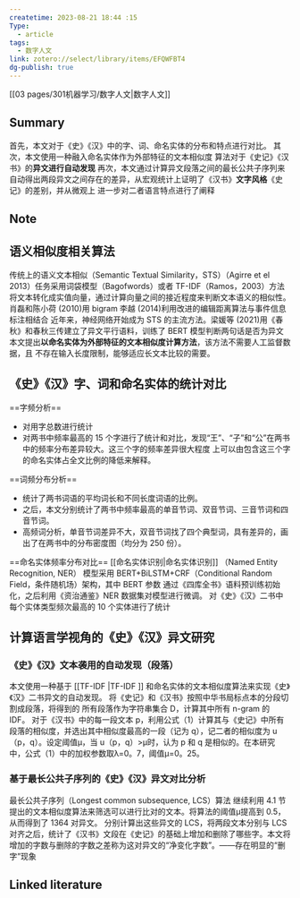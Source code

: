 ```yaml
---
createtime: 2023-08-21 18:44 :15
Type:
  - article
tags:
  - 数字人文
link: zotero://select/library/items/EFQWFBT4
dg-publish: true
---
```

[[03 pages/301机器学习/数字人文\|数字人文]]
## Summary
首先，本文对于《史》《汉》中的字、词、命名实体的分布和特点进行对比。
其次，本文使用一种融入命名实体作为外部特征的文本相似度 算法对于《史记》《汉书》的**异文进行自动发现**
再次，本文通过计算异文段落之间的最长公共子序列来自动得出两段异文之间存在的差异，从宏观统计上证明了《汉书》**文字风格**《史记》的差别，并从微观上 进一步对二者语言特点进行了阐释

## Note
## 语义相似度相关算法
传统上的语义文本相似（Semantic Textual Similarity，STS）（Agirre et el 2013）任务采用词袋模型（Bagofwords）或者 TF-IDF（Ramos，2003）方法将文本转化成实值向量，通过计算向量之间的接近程度来判断文本语义的相似性。
肖磊和陈小荷 (2010)用 bigram
李越 (2014)利用改进的编辑距离算法与事件信息标注相结合
近年来，神经网络开始成为 STS 的主流方法。梁媛等 (2021)用《春秋》和春秋三传建立了异文平行语料，训练了 BERT 模型判断两句话是否为异文
本文提出**以命名实体为外部特征的文本相似度计算方法**，该方法不需要人工监督数据，且 不存在输入长度限制，能够适应长文本比较的需要。
## 《史》《汉》字、词和命名实体的统计对比
==字频分析==
- 对用字总数进行统计
- 对两书中频率最高的 15 个字进行了统计和对比，发现“王”、“子”和“公”在两书中的频率分布差异较大。这三个字的频率差异很大程度 上可以由包含这三个字的命名实体占全文比例的降低来解释。

==词频分布分析==
- 统计了两书词语的平均词长和不同长度词语的比例。
- 之后，本文分别统计了两书中频率最高的单音节词、双音节词、三音节词和四音节词。
- 高频词分析，单音节词差异不大，双音节词找了四个典型词，具有差异的，画出了在两书中的分布密度图（均分为 250 份）。

==命名实体频率分布对比==
[[命名实体识别\|命名实体识别]] （Named Entity Recognition, NER）
模型采用 BERT+BiLSTM+CRF（Conditional Random Field，条件随机场）架构，其中 BERT 参数 通过《四库全书》语料预训练初始化，之后利用《资治通鉴》NER 数据集对模型进行微调。
对《史》《汉》二书中每个实体类型频次最高的 10 个实体进行了统计
## 计算语言学视角的《史》《汉》异文研究
### 《史》《汉》文本袭用的自动发现（段落）
本文使用一种基于 [[TF-IDF \|TF-IDF ]] 和命名实体的文本相似度算法来实现《史》《汉》二书异文的自动发现。
将《史记》和《汉书》按照中华书局标点本的分段切割成段落，将得到的 所有段落作为字符串集合 D，计算其中所有 n-gram 的 IDF。
对于《汉书》中的每一段文本 p，利用公式（1）计算其与《史记》中所有段落的相似度，并选出其中相似度最高的一段（记为 q），记二者的相似度为 u（p，q）。设定阈值μ，当 u（p，q）>μ时，认为 p 和 q 是相似的。在本研究中，公式（1）中的加权参数取λ=0。7，阈值μ=0。25。
### 基于最长公共子序列的《史》《汉》异文对比分析
最长公共子序列（Longest common subsequence, LCS）算法
继续利用 4.1 节提出的文本相似度算法来筛选可以进行比对的文本。将算法的阈值μ提高到 0.5，从而得到了 1364 对异文。
分别计算出这些异文的 LCS，将两段文本分别与 LCS 对齐之后，统计了《汉书》文段在《史记》的基础上增加和删除了哪些字。本文将增加的字数与删除的字数之差称为这对异文的“净变化字数”。——存在明显的“删字”现象
## Linked literature

